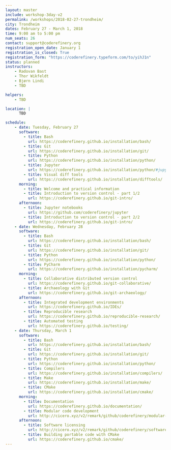 ```yaml
---
layout: master
include: workshop-3day-v2
permalink: /workshops/2018-02-27-trondheim/
city: Trondheim
dates: February 27 - March 1, 2018
time: 9:00 am to 5:00 pm
num_seats: 26
contact: support@coderefinery.org
registration_open_date: January 1
registration_is_closed: True
registration_form: "https://coderefinery.typeform.com/to/yihJ1n"
status: planned
instructors:
    - Radovan Bast
    - Thor Wikfeldt
    - Bjørn Lindi
    - TBD

helpers:
    - TBD

location: |
	  TBD

schedule:
    - date: Tuesday, February 27
      software:
        - title: Bash
          url: https://coderefinery.github.io/installation/bash/
        - title: Git
          url: https://coderefinery.github.io/installation/git/
        - title: Python
          url: https://coderefinery.github.io/installation/python/
        - title: Jupyter
          url: https://coderefinery.github.io/installation/python/#jupyter
        - title: Visual diff tools
          url: https://coderefinery.github.io/installation/difftools/
      morning:
        - title: Welcome and practical information 
        - title: Introduction to version control - part 1/2 
          url: https://coderefinery.github.io/git-intro/
      afternoon:
        - title: Jupyter notebooks 
          url: https://github.com/coderefinery/jupyter
        - title: Introduction to version control - part 2/2 
          url: https://coderefinery.github.io/git-intro/
    - date: Wednesday, February 28
      software:
        - title: Bash
          url: https://coderefinery.github.io/installation/bash/
        - title: Git
          url: https://coderefinery.github.io/installation/git/
        - title: Python
          url: https://coderefinery.github.io/installation/python/
        - title: PyCharm
          url: https://coderefinery.github.io/installation/pycharm/
      morning:
        - title: Collaborative distributed version control 
          url: https://coderefinery.github.io/git-collaborative/
        - title: Archaeology with Git
          url: https://coderefinery.github.io/git-archaeology/
      afternoon:
        - title: Integrated development environments
          url: https://coderefinery.github.io/IDEs/
        - title: Reproducible research
          url: https://coderefinery.github.io/reproducible-research/
        - title: Automated testing
          url: https://coderefinery.github.io/testing/
    - date: Thursday, March 1
      software:
        - title: Bash
          url: https://coderefinery.github.io/installation/bash/
        - title: Git
          url: https://coderefinery.github.io/installation/git/
        - title: Python
          url: https://coderefinery.github.io/installation/python/
        - title: Compilers
          url: https://coderefinery.github.io/installation/compilers/
        - title: Make
          url: https://coderefinery.github.io/installation/make/
        - title: CMake
          url: https://coderefinery.github.io/installation/cmake/
      morning:
        - title: Documentation
          url: https://coderefinery.github.io/documentation/
        - title: Modular code development 
          url: http://cicero.xyz/v2/remark/github/coderefinery/modular-code-development/master/talk.md/
      afternoon:
        - title: Software licensing
          url: http://cicero.xyz/v2/remark/github/coderefinery/software-licensing/master/talk.md/
        - title: Building portable code with CMake
          url: https://coderefinery.github.io/cmake/
---
```

